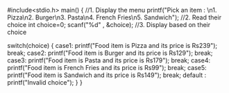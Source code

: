 #include<stdio.h>
main()
{
//1. Display the menu
printf("Pick an item : \n1. Pizza\n2. Burger\n3. Pasta\n4. French Fries\n5. Sandwich");
//2. Read their choice
int choice=0;
scanf("%d" , &choice);
//3. Display based on their choice

switch(choice)
{
case1:
printf("Food item is Pizza and its price is Rs239");
break;
case2:
printf("Food item is Burger and its price is Rs129");
break;
case3:
printf("Food item is Pasta and its price is Rs179");
break;
case4:
printf("Food item is French Fries and its price is Rs99");
break;
case5:
printf("Food item is Sandwich and its price is Rs149");
break;
default : printf("Invalid choice");
}
}
